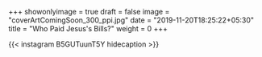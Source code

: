 +++
showonlyimage = true
draft = false
image = "coverArtComingSoon_300_ppi.jpg"
date = "2019-11-20T18:25:22+05:30"
title = "Who Paid Jesus's Bills?"
weight = 0
+++


{{< instagram B5GUTuunT5Y hidecaption >}}

